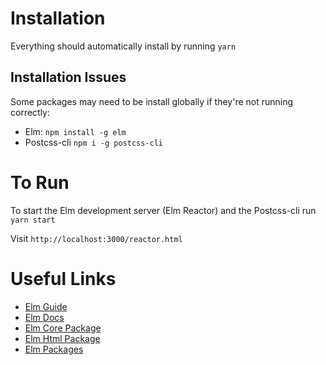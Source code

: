 # Installation
Everything should automatically install by running
`yarn`

## Installation Issues
Some packages may need to be install globally if they're not running correctly:
- Elm: `npm install -g elm`
- Postcss-cli `npm i -g postcss-cli`

# To Run
To start the Elm development server (Elm Reactor) and the Postcss-cli run
`yarn start`

Visit
`http://localhost:3000/reactor.html`


# Useful Links
- [Elm Guide](https://guide.elm-lang.org)
- [Elm Docs](http://elm-lang.org/docs)
- [Elm Core Package](http://package.elm-lang.org/packages/elm-lang/core/latest/)
- [Elm Html Package](http://package.elm-lang.org/packages/elm-lang/html/latest/)
- [Elm Packages](http://package.elm-lang.org)
